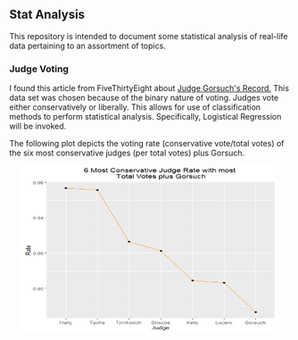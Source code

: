 ## Stat Analysis

This repository is intended to document some statistical analysis of real-life data pertaining to an assortment of topics.

### Judge Voting

I found this article from FiveThirtyEight about [Judge Gorsuch's Record.](https://fivethirtyeight.com/features/for-a-trump-nominee-neil-gorsuchs-record-is-surprisingly-moderate-on-immigration/) This data set was chosen because of the binary nature of voting. Judges vote either conservatively or liberally.
This allows for use of classification methods to perform statistical analysis. Specifically, Logistical Regression will be invoked.

The following plot depicts the voting rate (conservative vote/total votes) of the six most conservative judges (per total votes) plus Gorsuch. 

<p align="center">
  <img width="460" height="300" src="https://github.com/jbravo87/Stat-Analysis/blob/21417d364ad487e42bf6ea56e5f9ff82d9afdc56/Top6MostConservativeRates.png">
</p>


